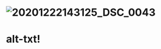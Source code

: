 # ![20201222143125_DSC_0043](https://user-images.githubusercontent.com/89677466/131219327-44eb6732-e5c8-47e0-8378-2f0f7d997e55.JPG)
# alt-txt!
